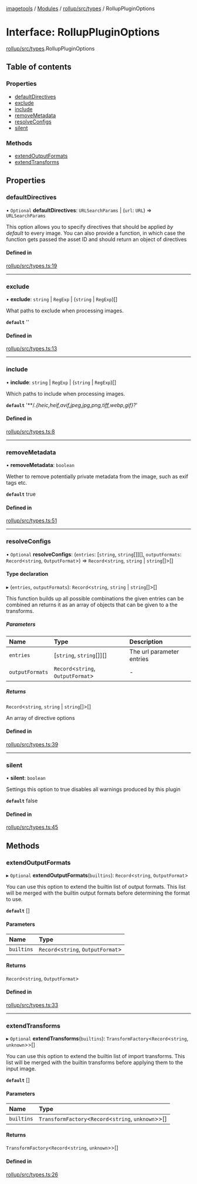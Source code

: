 [imagetools](../README.md) / [Modules](../modules.md) / [rollup/src/types](../modules/rollup_src_types.md) / RollupPluginOptions

# Interface: RollupPluginOptions

[rollup/src/types](../modules/rollup_src_types.md).RollupPluginOptions

## Table of contents

### Properties

- [defaultDirectives](rollup_src_types.RollupPluginOptions.md#defaultdirectives)
- [exclude](rollup_src_types.RollupPluginOptions.md#exclude)
- [include](rollup_src_types.RollupPluginOptions.md#include)
- [removeMetadata](rollup_src_types.RollupPluginOptions.md#removemetadata)
- [resolveConfigs](rollup_src_types.RollupPluginOptions.md#resolveconfigs)
- [silent](rollup_src_types.RollupPluginOptions.md#silent)

### Methods

- [extendOutputFormats](rollup_src_types.RollupPluginOptions.md#extendoutputformats)
- [extendTransforms](rollup_src_types.RollupPluginOptions.md#extendtransforms)

## Properties

### defaultDirectives

• `Optional` **defaultDirectives**: `URLSearchParams` \| (`url`: `URL`) => `URLSearchParams`

This option allows you to specify directives that should be applied _by default_ to every image.
You can also provide a function, in which case the function gets passed the asset ID and should return an object of directives

#### Defined in

[rollup/src/types.ts:19](https://github.com/JonasKruckenberg/imagetools/blob/2fb948c/packages/rollup/src/types.ts#L19)

___

### exclude

• **exclude**: `string` \| `RegExp` \| (`string` \| `RegExp`)[]

What paths to exclude when processing images.

**`default`** ''

#### Defined in

[rollup/src/types.ts:13](https://github.com/JonasKruckenberg/imagetools/blob/2fb948c/packages/rollup/src/types.ts#L13)

___

### include

• **include**: `string` \| `RegExp` \| (`string` \| `RegExp`)[]

Which paths to include when processing images.

**`default`** '**\/*.{heic,heif,avif,jpeg,jpg,png,tiff,webp,gif}?*'

#### Defined in

[rollup/src/types.ts:8](https://github.com/JonasKruckenberg/imagetools/blob/2fb948c/packages/rollup/src/types.ts#L8)

___

### removeMetadata

• **removeMetadata**: `boolean`

Wether to remove potentially private metadata from the image, such as exif tags etc.

**`default`** true

#### Defined in

[rollup/src/types.ts:51](https://github.com/JonasKruckenberg/imagetools/blob/2fb948c/packages/rollup/src/types.ts#L51)

___

### resolveConfigs

• `Optional` **resolveConfigs**: (`entries`: [`string`, `string`[]][], `outputFormats`: `Record`<`string`, `OutputFormat`\>) => `Record`<`string`, `string` \| `string`[]\>[]

#### Type declaration

▸ (`entries`, `outputFormats`): `Record`<`string`, `string` \| `string`[]\>[]

This function builds up all possible combinations the given entries can be combined
an returns it as an array of objects that can be given to a the transforms.

##### Parameters

| Name | Type | Description |
| :------ | :------ | :------ |
| `entries` | [`string`, `string`[]][] | The url parameter entries |
| `outputFormats` | `Record`<`string`, `OutputFormat`\> | - |

##### Returns

`Record`<`string`, `string` \| `string`[]\>[]

An array of directive options

#### Defined in

[rollup/src/types.ts:39](https://github.com/JonasKruckenberg/imagetools/blob/2fb948c/packages/rollup/src/types.ts#L39)

___

### silent

• **silent**: `boolean`

Settings this option to true disables all warnings produced by this plugin

**`default`** false

#### Defined in

[rollup/src/types.ts:45](https://github.com/JonasKruckenberg/imagetools/blob/2fb948c/packages/rollup/src/types.ts#L45)

## Methods

### extendOutputFormats

▸ `Optional` **extendOutputFormats**(`builtins`): `Record`<`string`, `OutputFormat`\>

You can use this option to extend the builtin list of output formats.
This list will be merged with the builtin output formats before determining the format to use.

**`default`** []

#### Parameters

| Name | Type |
| :------ | :------ |
| `builtins` | `Record`<`string`, `OutputFormat`\> |

#### Returns

`Record`<`string`, `OutputFormat`\>

#### Defined in

[rollup/src/types.ts:33](https://github.com/JonasKruckenberg/imagetools/blob/2fb948c/packages/rollup/src/types.ts#L33)

___

### extendTransforms

▸ `Optional` **extendTransforms**(`builtins`): `TransformFactory`<`Record`<`string`, `unknown`\>\>[]

You can use this option to extend the builtin list of import transforms.
This list will be merged with the builtin transforms before applying them to the input image.

**`default`** []

#### Parameters

| Name | Type |
| :------ | :------ |
| `builtins` | `TransformFactory`<`Record`<`string`, `unknown`\>\>[] |

#### Returns

`TransformFactory`<`Record`<`string`, `unknown`\>\>[]

#### Defined in

[rollup/src/types.ts:26](https://github.com/JonasKruckenberg/imagetools/blob/2fb948c/packages/rollup/src/types.ts#L26)
